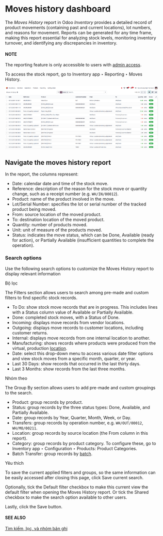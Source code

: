 # Moves history dashboard

The *Moves History* report in Odoo *Inventory* provides a detailed record of product movements
(containing past and current locations), lot numbers, and reasons for movement. Reports can be
generated for any time frame, making this report essential for analyzing stock levels, monitoring
inventory turnover, and identifying any discrepancies in inventory.

#### NOTE
The reporting feature is only accessible to users with [admin access](../../../../general/users/access_rights.md).

To access the stock report, go to Inventory app ‣ Reporting ‣ Moves History.

![Display Moves History report.](../../../../../.gitbook/assets/moves-history.png)

<a id="inventory-warehouses-storage-moves-history-report"></a>

## Navigate the moves history report

In the report, the columns represent:

- Date: calendar date and time of the stock move.
- Reference: description of the reason for the stock move or quantity change, such as a
  receipt number (e.g. `WH/IN/00012`).
- Product: name of the product involved in the move.
- Lot/Serial Number: specifies the lot or serial number of the tracked product being
  moved.
- From: source location of the moved product.
- To: destination location of the moved product.
- Quantity: number of products moved.
- Unit: unit of measure of the products moved.
- Status: indicates the move status, which can be Done,
  Available (ready for action), or Partially Available (insufficient
  quantities to complete the operation).

### Search options

Use the following search options to customize the Moves History report to display
relevant information

Bộ lọc

The Filters section allows users to search among pre-made and custom filters to
find specific stock records.

- To Do: show stock move records that are in progress. This includes lines with a
  Status column value of Available or Partially Available.
- Done: completed stock moves, with a Status of Done.
- Incoming: displays move records from vendor locations.
- Outgoing: displays move records to customer locations, including customer
  returns.
- Internal: displays move records from one internal location to another.
- Manufacturing: shows records where products were produced from the virtual,
  production [location](../inventory_management/use_locations.md).
- Date: select this drop-down menu to access various date filter options and view
  stock moves from a specific month, quarter, or year.
- Last 30 Days: show records that occurred in the last thirty days.
- Last 3 Months: show records from the last three months.

Nhóm theo

The Group By section allows users to add pre-made and custom groupings to the
search.

- Product: group records by product.
- Status: group records by the three status types: Done,
  Available, and Partially Available.
- Date: group records by Year, Quarter, Month,
  Week, or Day.
- Transfers: group records by operation number, e.g. `WH/OUT/00012`,
  `WH/MO/00211`.
- Location: group records by source location (the From column in this
  report).
- Category: group records by product category. To configure these, go to
  Inventory app ‣ Configuration ‣ Products: Product Categories.
- Batch Transfer: group records by [batch](../../shipping_receiving/picking_methods/batch.md).

Yêu thích

To save the current applied filters and groups, so the same information can be easily accessed
after closing this page, click Save current search.

Optionally, tick the Default filter checkbox to make this current view the default
filter when opening the Moves History report. Or tick the Shared
checkbox to make the search option available to other users.

Lastly, click the Save button.

#### SEE ALSO
[Tìm kiếm, lọc, và nhóm bản ghi](../../../../essentials/search.md)
